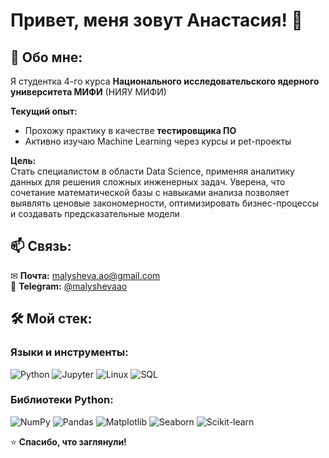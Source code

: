 # Привет, меня зовут Анастасия! 👋

## 🚀 Обо мне:
Я студентка 4-го курса **Национального исследовательского ядерного университета МИФИ** (НИЯУ МИФИ)

**Текущий опыт:**
- Прохожу практику в качестве **тестировщика ПО**
- Активно изучаю Machine Learning через курсы и pet-проекты

**Цель:**  
Стать специалистом в области Data Science, применяя аналитику данных для решения сложных инженерных задач. Уверена, что сочетание математической базы с навыками анализа позволяет выявлять ценовые закономерности, оптимизировать бизнес-процессы и создавать предсказательные модели

## 📫 Связь:
✉ **Почта:** [malysheva.ao@gmail.com](mailto:malysheva.ao@gmail.com)  
💬 **Telegram:** [@malyshevaao](https://t.me/malyshevaao) 

## 🛠️ Мой стек:

### Языки и инструменты:  
![Python](https://img.shields.io/badge/Python-3776AB?style=flat&logo=python&logoColor=white)
![Jupyter](https://img.shields.io/badge/Jupyter-F37626?style=flat&logo=jupyter&logoColor=white)
![Linux](https://img.shields.io/badge/Linux-FCC624?style=flat&logo=linux&logoColor=black)
![SQL](https://img.shields.io/badge/SQL-4479A1?style=flat&logo=postgresql&logoColor=white)

### Библиотеки Python:  
![NumPy](https://img.shields.io/badge/NumPy-013243?style=flat&logo=numpy&logoColor=white)
![Pandas](https://img.shields.io/badge/Pandas-150458?style=flat&logo=pandas&logoColor=white)
![Matplotlib](https://img.shields.io/badge/Matplotlib-11557C?style=flat&logo=matplotlib&logoColor=white)
![Seaborn](https://img.shields.io/badge/Seaborn-3A8FB7?style=flat)
![Scikit-learn](https://img.shields.io/badge/scikit--learn-F7931E?style=flat&logo=scikit-learn&logoColor=white)

⭐ **Спасибо, что заглянули!**  
